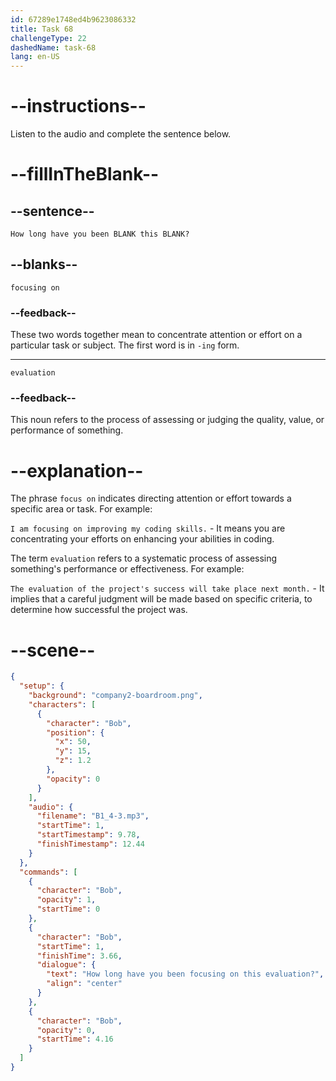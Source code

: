 ```yaml
---
id: 67289e1748ed4b9623086332
title: Task 68
challengeType: 22
dashedName: task-68
lang: en-US
---
```


<!-- (audio) Bob: How long have you been focusing on this evaluation? -->

# --instructions--

Listen to the audio and complete the sentence below.

# --fillInTheBlank--

## --sentence--

`How long have you been BLANK this BLANK?`

## --blanks--

`focusing on`

### --feedback--

These two words together mean to concentrate attention or effort on a particular task or subject. The first word is in `-ing` form.

---

`evaluation`

### --feedback--

This noun refers to the process of assessing or judging the quality, value, or performance of something.

# --explanation--

The phrase `focus on` indicates directing attention or effort towards a specific area or task. For example:

`I am focusing on improving my coding skills.` - It means you are concentrating your efforts on enhancing your abilities in coding.

The term `evaluation` refers to a systematic process of assessing something's performance or effectiveness. For example:

`The evaluation of the project's success will take place next month.` - It implies that a careful judgment will be made based on specific criteria, to determine how successful the project was.

# --scene--

```json
{
  "setup": {
    "background": "company2-boardroom.png",
    "characters": [
      {
        "character": "Bob",
        "position": {
          "x": 50,
          "y": 15,
          "z": 1.2
        },
        "opacity": 0
      }
    ],
    "audio": {
      "filename": "B1_4-3.mp3",
      "startTime": 1,
      "startTimestamp": 9.78,
      "finishTimestamp": 12.44
    }
  },
  "commands": [
    {
      "character": "Bob",
      "opacity": 1,
      "startTime": 0
    },
    {
      "character": "Bob",
      "startTime": 1,
      "finishTime": 3.66,
      "dialogue": {
        "text": "How long have you been focusing on this evaluation?",
        "align": "center"
      }
    },
    {
      "character": "Bob",
      "opacity": 0,
      "startTime": 4.16
    }
  ]
}
```

